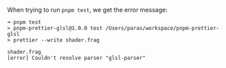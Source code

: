 When trying to run `pnpm test`, we get the error message:

```
➜ pnpm test
> pnpm-prettier-glsl@1.0.0 test /Users/paras/workspace/pnpm-prettier-glsl
> prettier --write shader.frag

shader.frag
[error] Couldn't resolve parser "glsl-parser"
```
